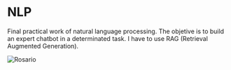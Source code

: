 # NLP
Final practical work of natural language processing. 
The objetive is to build an expert chatbot in a determinated task. I have to use RAG (Retrieval Augmented Generation).



![Rosario](C:\Users\augus\Desktop\FCEIA\TUIA\NLP\ROSARIO-LUGARES-CONOCER.jpg)
